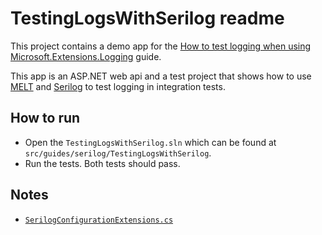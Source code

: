 ﻿# TestingLogsWithSerilog readme

This project contains a demo app for the [How to test logging when using Microsoft.Extensions.Logging](../../../../docs/guides/testing-logs.md) guide.

This app is an ASP.NET web api and a test project that shows how to use [MELT](https://github.com/alefranz/MELT) and [Serilog](https://github.com/serilog/serilog-aspnetcore) to test logging in integration tests.

## How to run

* Open the `TestingLogsWithSerilog.sln` which can be found at `src/guides/serilog/TestingLogsWithSerilog`.
* Run the tests. Both tests should pass.

## Notes

* [`SerilogConfigurationExtensions.cs`](../../../../src/guides/serilog/TestingLogsWithSerilog/TestingLogsWithSerilogDemo/SerilogConfigurationExtensions.cs)

